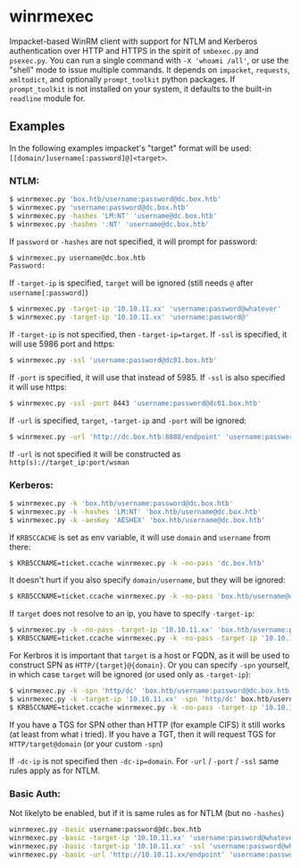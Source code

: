 # winrmexec
Impacket-based WinRM client with support for NTLM and Kerberos authentication over HTTP and HTTPS in the spirit of `smbexec.py` and `psexec.py`. You can run a single command with `-X 'whoami /all'`, or use the "shell" mode to issue multiple commands. It depends on `impacket`, `requests`, `xmltodict`, and optionally `prompt_toolkit` python packages. If `prompt_toolkit` is not installed on your system, it defaults to the built-in `readline` module for.

## Examples
In the following examples impacket's "target" format will be used: `[[domain/]username[:password]@]<target>`.

### NTLM:
```bash
$ winrmexec.py 'box.htb/username:password@dc.box.htb'
$ winrmexec.py 'username:password@dc.box.htb'
$ winrmexec.py -hashes 'LM:NT' 'username@dc.box.htb'
$ winrmexec.py -hashes ':NT' 'username@dc.box.htb'
```
If `password` or `-hashes` are not specified, it will prompt for password:
```bash
$ winrmexec.py username@dc.box.htb
Password:
```

If `-target-ip` is specified, `target` will be ignored (still needs `@` after `username[:password]`)
```bash
$ winrmexec.py -target-ip '10.10.11.xx' 'username:password@whatever'
$ winrmexec.py -target-ip '10.10.11.xx' 'username:password@'
```

If `-target-ip` is not specified, then `-target-ip=target`. If `-ssl` is specified, it will use 5986 port and https:
```bash
$ winrmexec.py -ssl 'username:password@dc01.box.htb'
```
If `-port` is specified, it will use that instead of 5985. If `-ssl` is also specified it will use https:
```bash
$ winrmexec.py -ssl -port 8443 'username:password@dc01.box.htb'
```
If `-url` is specified, `target`, `-target-ip` and `-port` will be ignored:
```bash
$ winrmexec.py -url 'http://dc.box.htb:8888/endpoint' 'username:password@whatever'
```
If `-url` is not specified it will be constructed as `http(s)://target_ip:port/wsman`

### Kerberos:
```bash
$ winrmexec.py -k 'box.htb/username:password@dc.box.htb'
$ winrmexec.py -k -hashes 'LM:NT' 'box.htb/username@dc.box.htb'
$ winrmexec.py -k -aesKey 'AESHEX' 'box.htb/username@dc.box.htb'
```

If `KRB5CCACHE` is set as env variable, it will use `domain` and `username` from there:
```bash
$ KRB5CCNAME=ticket.ccache winrmexec.py -k -no-pass 'dc.box.htb'
```
It doesn't hurt if you also specify `domain/username`, but they will be ignored:
```bash
$ KRB5CCNAME=ticket.ccache winrmexec.py -k -no-pass 'box.htb/username@dc.box.htb'
```
If `target` does not resolve to an ip, you have to specify `-target-ip`:
```bash
$ winrmexec.py -k -no-pass -target-ip '10.10.11.xx' 'box.htb/username:password@DC'
$ KRB5CCNAME=ticket.ccache winrmexec.py -k -no-pass -target-ip '10.10.11.xx' DC
```
For Kerbros it is important that `target` is a host or FQDN, as it will be used to construct SPN as `HTTP/{target}@{domain}`. Or you can specify `-spn` yourself, in which case `target` will be ignored (or used only as `-target-ip`):
```bash
$ winrmexec.py -k -spn 'http/dc' 'box.htb/username:password@dc.box.htb'
$ winrmexec.py -k -target-ip '10.10.11.xx' -spn 'http/dc' box.htb/username:password@whatever
$ KRB5CCNAME=ticket.ccache winrmexec.py -k -no-pass -target-ip '10.10.11.xx' -spn 'http/dc' 'whatever'
```
If you have a TGS for SPN other than HTTP (for example CIFS) it still works (at least from what i tried). If you have a TGT, then it will request TGS for `HTTP/target@domain` (or your custom `-spn`)

If `-dc-ip` is not specified then `-dc-ip=domain`. For `-url` / `-port` / `-ssl` same rules apply as for NTLM.

### Basic Auth:
Not likelyto be enabled, but if it is same rules as for NTLM (but no `-hashes`)
```bash
winrmexec.py -basic username:password@dc.box.htb
winrmexec.py -basic -target-ip '10.10.11.xx' 'username:password@whatever'
winrmexec.py -basic -target-ip '10.10.11.xx' -ssl 'username:password@whatever'
winrmexec.py -basic -url 'http://10.10.11.xx/endpoint' 'username:password@whatever'
```

